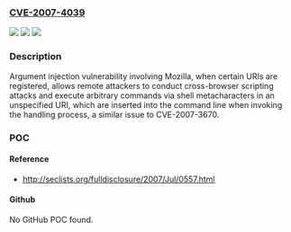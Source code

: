 ### [CVE-2007-4039](https://cve.mitre.org/cgi-bin/cvename.cgi?name=CVE-2007-4039)
![](https://img.shields.io/static/v1?label=Product&message=n%2Fa&color=blue)
![](https://img.shields.io/static/v1?label=Version&message=n%2Fa&color=blue)
![](https://img.shields.io/static/v1?label=Vulnerability&message=n%2Fa&color=brighgreen)

### Description

Argument injection vulnerability involving Mozilla, when certain URIs are registered, allows remote attackers to conduct cross-browser scripting attacks and execute arbitrary commands via shell metacharacters in an unspecified URI, which are inserted into the command line when invoking the handling process, a similar issue to CVE-2007-3670.

### POC

#### Reference
- http://seclists.org/fulldisclosure/2007/Jul/0557.html

#### Github
No GitHub POC found.

